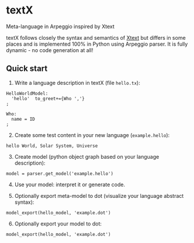 textX
=====

Meta-language in Arpeggio inspired by Xtext

textX follows closely the syntax and semantics of [Xtext](http://www.eclipse.org/Xtext/) but differs in some places and is implemented 100% in Python using Arpeggio parser. It is fully dynamic - no code generation at all!

Quick start
-----------

1. Write a language description in textX (file `hello.tx`):

  ```
  HelloWorldModel:
    'hello'  to_greet+={Who ','}
  ;

  Who:
    name = ID
  ;
  ```

2. Create some test content in your new language (`example.hello`):

  ```
  hello World, Solar System, Universe
  ```

3. Create model (python object graph based on your language description):

  ```
  model = parser.get_model('example.hello')
  ```

4. Use your model: interpret it or generate code.

5. Optionally export meta-model to dot (visualize your language abstract syntax):

  ```
  model_export(hello_model, 'example.dot')
  ``` 

6. Optionally export your model to dot:

  ```
  model_export(hello_model, 'example.dot')
  ```


